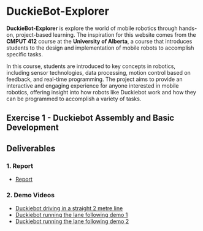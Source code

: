 # DuckieBot-Explorer

**DuckieBot-Explorer** is explore the world of mobile robotics through hands-on, project-based learning. The inspiration for this website comes from the **CMPUT 412** course at the **University of Alberta**, a course that introduces students to the design and implementation of mobile robots to accomplish specific tasks.

In this course, students are introduced to key concepts in robotics, including sensor technologies, data processing, motion control based on feedback, and real-time programming. The project aims to provide an interactive and engaging experience for anyone interested in mobile robotics, offering insight into how robots like Duckiebot work and how they can be programmed to accomplish a variety of tasks.

## Exercise 1 - Duckiebot Assembly and Basic Development

## Deliverables
### 1. **Report**
- [Report](Exercise%201%20-%20Duckiebot%20Assembly%20and%20Basic%20Development/Report/Exercise%201%20-%20Duckiebot%20Assembly%20and%20Basic%20Development%20Report.pdf)
### 2. **Demo Videos**
- [Duckiebot driving in a straight 2 metre line](Exercise%201%20-%20Duckiebot%20Assembly%20and%20Basic%20Development/Videos/Duckiebot%20driving%20in%20a%20straight%20line%20(2%20m).MOV)
- [Duckiebot running the lane following demo 1](Exercise%201%20-%20Duckiebot%20Assembly%20and%20Basic%20Development/Videos/Duckiebot%20running%20the%20lane%20following%20demo%201.mov)
- [Duckiebot running the lane following demo 2](Exercise%201%20-%20Duckiebot%20Assembly%20and%20Basic%20Development/Videos/Duckiebot%20running%20the%20lane%20following%20demo%202.mov)
